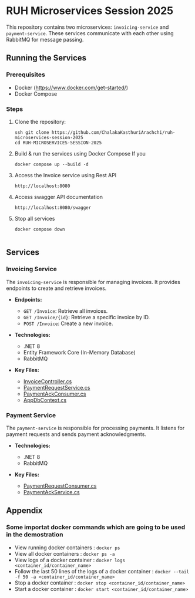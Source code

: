 # RUH Microservices Session 2025

This repository contains two microservices: `invoicing-service` and `payment-service`. These services communicate with each other using RabbitMQ for message passing.

## Running the Services

### Prerequisites

- Docker (https://www.docker.com/get-started/)
- Docker Compose

### Steps

1. Clone the repository:
   ```
   ssh git clone https://github.com/ChalakaKasthuriArachchi/ruh-microservices-session-2025
   cd RUH-MICROSERVICES-SESSION-2025

2. Build & run the services using Docker Compose
    If you 
    ```
    docker compose up --build -d

3. Access the Invoice service using Rest API
    ```
    http://localhost:8080

5. Access swagger API documentation
    ```
    http://localhost:8080/swagger

4. Stop all services
    ```
    docker compose down


## Services

### Invoicing Service

The `invoicing-service` is responsible for managing invoices. It provides endpoints to create and retrieve invoices.

- **Endpoints:**
  - `GET /Invoice`: Retrieve all invoices.
  - `GET /Invoice/{id}`: Retrieve a specific invoice by ID.
  - `POST /Invoice`: Create a new invoice.

- **Technologies:**
  - .NET 8
  - Entity Framework Core (In-Memory Database)
  - RabbitMQ

- **Key Files:**
  - [InvoiceController.cs](invoicing-service/Controllers/InvoiceController.cs)
  - [PaymentRequestService.cs](invoicing-service/Services/PaymentRequestService.cs)
  - [PaymentAckConsumer.cs](invoicing-service/Services/PaymentAckConsumer.cs)
  - [AppDbContext.cs](invoicing-service/Models/AppDbContext.cs)

### Payment Service

The `payment-service` is responsible for processing payments. It listens for payment requests and sends payment acknowledgments.

- **Technologies:**
  - .NET 8
  - RabbitMQ

- **Key Files:**
  - [PaymentRequestConsumer.cs](payment-service/Services/PaymentRequestConsumer.cs)
  - [PaymentAckService.cs](payment-service/Services/PaymentAckService.cs)


## Appendix

### Some importat docker commands which are going to be used in the demostration

- View running docker containers : `docker ps`
- View all docker containers : `docker ps -a`
- View logs of a docker container : `docker logs <container_id/container_name>`
- Follow the last 50 lines of the logs of a docker container : `docker --tail -f 50 -a <container_id/container_name>`
- Stop a docker container : `docker stop <container_id/container_name>`
- Start a docker container : `docker start <container_id/container_name>`